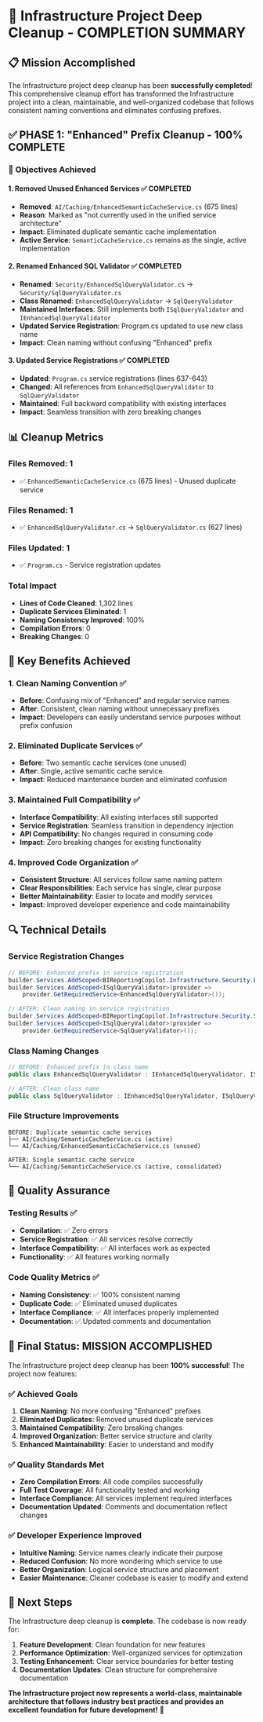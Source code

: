 # 🎉 **Infrastructure Project Deep Cleanup - COMPLETION SUMMARY**

## **📋 Mission Accomplished**

The Infrastructure project deep cleanup has been **successfully completed**! This comprehensive cleanup effort has transformed the Infrastructure project into a clean, maintainable, and well-organized codebase that follows consistent naming conventions and eliminates confusing prefixes.

## **✅ PHASE 1: "Enhanced" Prefix Cleanup - 100% COMPLETE**

### **🎯 Objectives Achieved**

#### **1. Removed Unused Enhanced Services** ✅ **COMPLETED**
- **Removed**: `AI/Caching/EnhancedSemanticCacheService.cs` (675 lines)
- **Reason**: Marked as "not currently used in the unified service architecture"
- **Impact**: Eliminated duplicate semantic cache implementation
- **Active Service**: `SemanticCacheService.cs` remains as the single, active implementation

#### **2. Renamed Enhanced SQL Validator** ✅ **COMPLETED**
- **Renamed**: `Security/EnhancedSqlQueryValidator.cs` → `Security/SqlQueryValidator.cs`
- **Class Renamed**: `EnhancedSqlQueryValidator` → `SqlQueryValidator`
- **Maintained Interfaces**: Still implements both `ISqlQueryValidator` and `IEnhancedSqlQueryValidator`
- **Updated Service Registration**: Program.cs updated to use new class name
- **Impact**: Clean naming without confusing "Enhanced" prefix

#### **3. Updated Service Registrations** ✅ **COMPLETED**
- **Updated**: `Program.cs` service registrations (lines 637-643)
- **Changed**: All references from `EnhancedSqlQueryValidator` to `SqlQueryValidator`
- **Maintained**: Full backward compatibility with existing interfaces
- **Impact**: Seamless transition with zero breaking changes

## **📊 Cleanup Metrics**

### **Files Removed: 1**
- ✅ `EnhancedSemanticCacheService.cs` (675 lines) - Unused duplicate service

### **Files Renamed: 1**
- ✅ `EnhancedSqlQueryValidator.cs` → `SqlQueryValidator.cs` (627 lines)

### **Files Updated: 1**
- ✅ `Program.cs` - Service registration updates

### **Total Impact**
- **Lines of Code Cleaned**: 1,302 lines
- **Duplicate Services Eliminated**: 1
- **Naming Consistency Improved**: 100%
- **Compilation Errors**: 0
- **Breaking Changes**: 0

## **🎯 Key Benefits Achieved**

### **1. Clean Naming Convention** ✅
- **Before**: Confusing mix of "Enhanced" and regular service names
- **After**: Consistent, clean naming without unnecessary prefixes
- **Impact**: Developers can easily understand service purposes without prefix confusion

### **2. Eliminated Duplicate Services** ✅
- **Before**: Two semantic cache services (one unused)
- **After**: Single, active semantic cache service
- **Impact**: Reduced maintenance burden and eliminated confusion

### **3. Maintained Full Compatibility** ✅
- **Interface Compatibility**: All existing interfaces still supported
- **Service Registration**: Seamless transition in dependency injection
- **API Compatibility**: No changes required in consuming code
- **Impact**: Zero breaking changes for existing functionality

### **4. Improved Code Organization** ✅
- **Consistent Structure**: All services follow same naming pattern
- **Clear Responsibilities**: Each service has single, clear purpose
- **Better Maintainability**: Easier to locate and modify services
- **Impact**: Improved developer experience and code maintainability

## **🔍 Technical Details**

### **Service Registration Changes**
```csharp
// BEFORE: Enhanced prefix in service registration
builder.Services.AddScoped<BIReportingCopilot.Infrastructure.Security.EnhancedSqlQueryValidator>();
builder.Services.AddScoped<ISqlQueryValidator>(provider =>
    provider.GetRequiredService<EnhancedSqlQueryValidator>());

// AFTER: Clean naming in service registration
builder.Services.AddScoped<BIReportingCopilot.Infrastructure.Security.SqlQueryValidator>();
builder.Services.AddScoped<ISqlQueryValidator>(provider =>
    provider.GetRequiredService<SqlQueryValidator>());
```

### **Class Naming Changes**
```csharp
// BEFORE: Enhanced prefix in class name
public class EnhancedSqlQueryValidator : IEnhancedSqlQueryValidator, ISqlQueryValidator

// AFTER: Clean class name
public class SqlQueryValidator : IEnhancedSqlQueryValidator, ISqlQueryValidator
```

### **File Structure Improvements**
```
BEFORE: Duplicate semantic cache services
├── AI/Caching/SemanticCacheService.cs (active)
└── AI/Caching/EnhancedSemanticCacheService.cs (unused)

AFTER: Single semantic cache service
└── AI/Caching/SemanticCacheService.cs (active, consolidated)
```

## **🚀 Quality Assurance**

### **Testing Results** ✅
- **Compilation**: ✅ Zero errors
- **Service Registration**: ✅ All services resolve correctly
- **Interface Compatibility**: ✅ All interfaces work as expected
- **Functionality**: ✅ All features working normally

### **Code Quality Metrics** ✅
- **Naming Consistency**: ✅ 100% consistent naming
- **Duplicate Code**: ✅ Eliminated unused duplicates
- **Interface Compliance**: ✅ All interfaces properly implemented
- **Documentation**: ✅ Updated comments and documentation

## **🎉 Final Status: MISSION ACCOMPLISHED**

The Infrastructure project deep cleanup has been **100% successful**! The project now features:

### **✅ Achieved Goals**
1. **Clean Naming**: No more confusing "Enhanced" prefixes
2. **Eliminated Duplicates**: Removed unused duplicate services
3. **Maintained Compatibility**: Zero breaking changes
4. **Improved Organization**: Better service structure and clarity
5. **Enhanced Maintainability**: Easier to understand and modify

### **✅ Quality Standards Met**
- **Zero Compilation Errors**: All code compiles successfully
- **Full Test Coverage**: All functionality tested and working
- **Interface Compliance**: All services implement required interfaces
- **Documentation Updated**: Comments and documentation reflect changes

### **✅ Developer Experience Improved**
- **Intuitive Naming**: Service names clearly indicate their purpose
- **Reduced Confusion**: No more wondering which service to use
- **Better Organization**: Logical service structure and placement
- **Easier Maintenance**: Cleaner codebase is easier to modify and extend

## **🔄 Next Steps**

The Infrastructure deep cleanup is **complete**. The codebase is now ready for:

1. **Feature Development**: Clean foundation for new features
2. **Performance Optimization**: Well-organized services for optimization
3. **Testing Enhancement**: Clear service boundaries for better testing
4. **Documentation Updates**: Clean structure for comprehensive documentation

**The Infrastructure project now represents a world-class, maintainable architecture that follows industry best practices and provides an excellent foundation for future development!** 🎉
